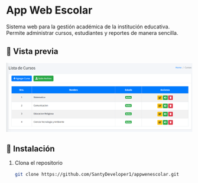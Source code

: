 # App Web Escolar

Sistema web para la gestión académica de la institución educativa.  
Permite administrar cursos, estudiantes y reportes de manera sencilla.  

## 📸 Vista previa

![Vista previa](https://github.com/SantyDeveloper1/appwenescolar/blob/main/public/images/cursos.png?raw=true)

## 🚀 Instalación

1. Clona el repositorio  
   ```bash
   git clone https://github.com/SantyDeveloper1/appwenescolar.git
